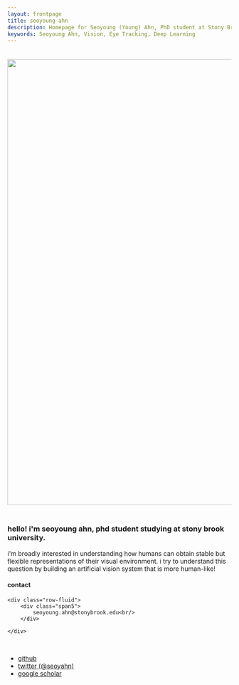 ```yaml
---
layout: frontpage
title: seoyoung ahn
description: Homepage for Seoyoung (Young) Ahn, PhD student at Stony Brook University 
keywords: Seoyoung Ahn, Vision, Eye Tracking, Deep Learning
---
```


<!-- ![main figure]({{ BASE_PATH }}/assets/drawing.jpg){:height="50%" width="50%"; style="float: left" } -->
<!-- ![main figure]({{ BASE_PATH }}/assets/drawing.jpg){:height="100%"} -->

<img src="{{ BASE_PATH }}/assets/drawing.jpg" align="center" width="1000px" style="margin-bottom: 20px; margin-top: 20px"/>
<!-- <br clear="left"/> -->
<!-- <img src="{{ BASE_PATH }}/assets/drawing.jpg" style="margin-bottom: 10px; margin-top: 10px"/> -->

### hello! i'm seoyoung ahn, phd student studying at stony brook university.
i'm broadly interested in understanding how humans can obtain stable but flexible representations of their visual environment. i try to understand this question by building an artificial vision system that is more human-like!
 
<!-- <div style="text-align: justify"> I'm broadly interested in understanding how humans can obtain a stable but flexible representation of the visual environment. I try to understand this question by building an artificial vision system that is more human-like! </div>
&nbsp; -->

<!-- [curriculum vitae ![CV as pdf]({{ BASE_PATH }}/pages/icons16/pdf-icon.png)]({{ BASE_PATH }}/assets/CV.pdf)<br/> -->
<div class="container">
<h4><a name="contact"></a>contact</h4>

    <div class="row-fluid">
        <div class="span5">
            seoyoung.ahn@stonybrook.edu<br/>
        </div>

<!--         <div class="span2">
        <a href="../assets/headshot.jpg">
            <img src="../assets/headshot.jpg"
                  title="Seoyoung Ahn" alt="Seoyoung Ahn"/></a>
        </div> -->
    </div>
</div>

&nbsp;
<div class="navbar">
  <div class="navbar-inner">
      <ul class="nav">
          <!-- <li><a href="{{ BASE_PATH }}/assets/CV.pdf">cv</a></li> -->
          <li><a href="https://github.com/ahnchive">github</a></li>
          <li><a href="https://twitter.com/seoyahn">twitter (@seoyahn)</a></li>
          <li><a href="https://scholar.google.com/citations?user=FxF4Y1UAAAAJ&hl=en">google scholar</a></li>
      </ul>
  </div>
</div>
